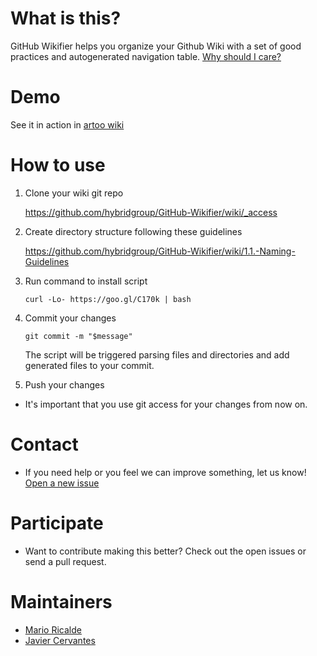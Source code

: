 # What is this?

GitHub Wikifier helps you organize your Github Wiki with a set of good practices
and autogenerated navigation table.
[Why should I care?](https://github.com/hybridgroup/GitHub-Wikifier/wiki/1.2.-Why-Should-I-Care)

# Demo

See it in action in [artoo wiki](https://github.com/hybridgroup/artoo/wiki)

# How to use

1. Clone your wiki git repo

    https://github.com/hybridgroup/GitHub-Wikifier/wiki/_access

2. Create directory structure following these guidelines

    https://github.com/hybridgroup/GitHub-Wikifier/wiki/1.1.-Naming-Guidelines

3. Run command to install script

    ```curl -Lo- https://goo.gl/C170k | bash```

4. Commit your changes

    ```git commit -m "$message"```

    The script will be triggered parsing files and directories and add generated files to your commit.

5. Push your changes

* It's important that you use git access for your changes from now on.

# Contact

* If you need help or you feel we can improve something, let us know! [Open a new issue](https://github.com/hybridgroup/GitHub-Wikifier/issues/new)

# Participate

* Want to contribute making this better? Check out the open issues or send a pull request.

# Maintainers

* [Mario Ricalde](http://github.com/marioricalde)
* [Javier Cervantes](http://github.com/solojavier)
